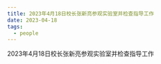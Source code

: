 ```yaml
---
title: 2023年4月18日校长张新亮参观实验室并检查指导工作
date: 2023-04-18
tags:
  - people
---
```


2023年4月18日校长张新亮参观实验室并检查指导工作

<!--more-->

